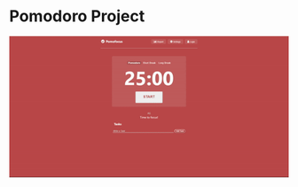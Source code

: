 # Pomodoro Project

![Pomodoro Project](https://github.com/DurmusFurkanOzkan/Pomodoro_Project/blob/main/Pomodoro_Gif.gif)
